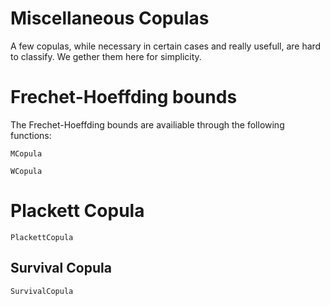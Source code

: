 # Miscellaneous Copulas

A few copulas, while necessary in certain cases and really usefull, are hard to classify. We gether them here for simplicity. 

# Frechet-Hoeffding bounds

The Frechet-Hoeffding bounds are availiable through the following functions: 

```@docs
MCopula
```
```@docs
WCopula
```

# Plackett Copula

```@docs
PlackettCopula
```

## Survival Copula

```@docs
SurvivalCopula
```
